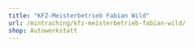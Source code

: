 ```yaml
---
title: "KFZ-Meisterbetrieb Fabian Wild"
url: /mintraching/kfz-meisterbetrieb-fabian-wild/
shop: Autowerkstatt
---
```

